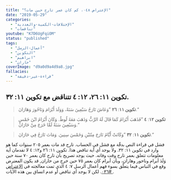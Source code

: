 ```yaml
---
title: "الإعتراض ٠٤٨، كم كان عمر تارح حين مات؟"
date: "2019-05-29"
categories:
  - "الإختلافات-الكمية-والعددية"
  - "تناقضات"
youtube: "K7D6UgFqiOM"
status: "published"
tags:
  - "أعمال-الرسل"
  - "التكوين"
  - "ابراهيم"
  - "حاران"
coverImage: "d9a0d9a4d9a8.jpg"
fallacies:
  - "قراءة-غير-دقيقة"
---
```


## **تكوين ١١: ٢٦، ١٢: ٤ تتناقض مع تكوين ١١: ٣٢.**

> **تكوين ١١**: **٢٦** ”وَعَاشَ تَارَحُ سَبْعِينَ سَنَةً، وَوَلَدَ أَبْرَامَ وَنَاحُورَ وَهَارَانَ.“

> **تكوين ١٢**: **٤** ”فَذَهَبَ أَبْرَامُ كَمَا قَالَ لَهُ الرَّبُّ وَذَهَبَ مَعَهُ لُوطٌ. وَكَانَ أَبْرَامُ ابْنَ خَمْسٍ وَسَبْعِينَ سَنَةً لَمَّا خَرَجَ مِنْ حَارَانَ.“

> **تكوين ١١**: **٣٢** ”وَكَانَتْ أَيَّامُ تَارَحَ مِئَتَيْنِ وَخَمْسَ سِنِينَ. وَمَاتَ تَارَحُ فِي حَارَانَ.“

فشل في قراءة النص بدقّة مع فشل في الحساب. تارح قد مات بعمر ٢٠٥ سنوات كما هو وارد في تكوين ١١: ٣٢. ولا يوجد أي آية تناقض هذا. تكوين ١١: ٢٦ و١٢: ٤ لا تقدمان أية معلومات تتعلق بعمر تارح وقت وفاته. حيث يوجد تصريح بأن تارح كان بعمر ٧٠ سنة حين وَلَدَ أبرام وناحور وهاران، وبأن أبرام كان بعمر ٧٥ حين خرج من حاران, قد يكون المعترض وقع في التباس فيما يتعلّق بسوء فهم أعمال الرسل ٧: ٤ الذي تمت معالجته في [الإعتراض  #٠٣٦](/objections/objection036). لكن لا يوجد أي تناقض أو عدم اتساق بين هذه الآيات.

